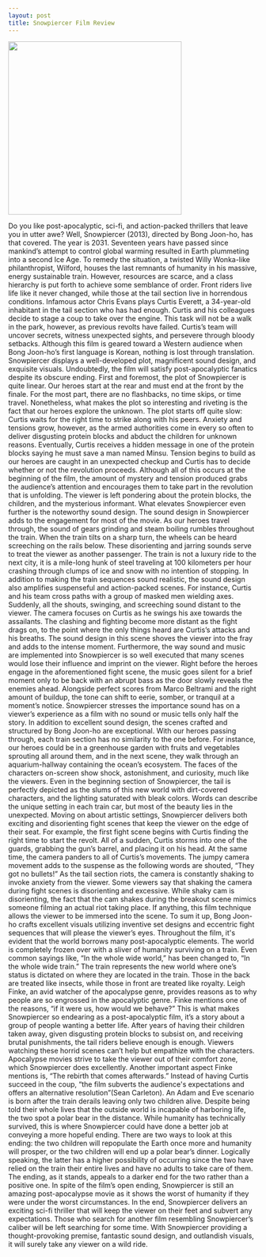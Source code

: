 ```yaml
---
layout: post
title: Snowpiercer Film Review
---
```

<img src ="https://images-na.ssl-images-amazon.com/images/I/91MDoVBpcML._SL1500_.jpg" width =350/>

  Do you like post-apocalyptic, sci-fi, and action-packed thrillers that leave you in utter awe? Well, Snowpiercer (2013), directed by Bong Joon-ho, has
that covered. The year is 2031. Seventeen years have passed since mankind’s attempt to control global warming resulted in Earth plummeting into a second
Ice Age. To remedy the situation, a twisted Willy Wonka-like philanthropist, Wilford, houses the last remnants of humanity in his massive, energy
sustainable train. However, resources are scarce, and a class hierarchy is put forth to achieve some semblance of order. Front riders live life like it
never changed, while those at the tail section live in horrendous conditions. Infamous actor Chris Evans plays Curtis Everett, a 34-year-old inhabitant
in the tail section who has had enough. Curtis and his colleagues decide to stage a coup to take over the engine. This task will not be a walk in the
park, however, as previous revolts have failed. Curtis’s team will uncover secrets, witness unexpected sights, and persevere through bloody setbacks.
Although this film is geared toward a Western audience when Bong Joon-ho’s first language is Korean, nothing is lost through translation. Snowpiercer
displays a well-developed plot, magnificent sound design, and exquisite visuals. Undoubtedly, the film will satisfy post-apocalyptic fanatics despite its
obscure ending.
  First and foremost, the plot of Snowpiercer is quite linear. Our heroes start at the rear and must end at the front by the finale. For the most part,
there are no flashbacks, no time skips, or time travel. Nonetheless, what makes the plot so interesting and riveting is the fact that our heroes explore
the unknown. The plot starts off quite slow: Curtis waits for the right time to strike along with his peers. Anxiety and tensions grow, however, as the
armed authorities come in every so often to deliver disgusting protein blocks and abduct the children for unknown reasons. Eventually, Curtis receives a
hidden message in one of the protein blocks saying he must save a man named Minsu. Tension begins to build as our heroes are caught in an unexpected
checkup and Curtis has to decide whether or not the revolution proceeds. Although all of this occurs at the beginning of the film, the amount of mystery
and tension produced grabs the audience’s attention and encourages them to take part in the revolution that is unfolding. The viewer is left pondering
about the protein blocks, the children, and the mysterious informant.
What elevates Snowpiercer even further is the noteworthy sound design. The sound design in Snowpiercer adds to the engagement for most of the movie. As
our heroes travel through, the sound of gears grinding and steam boiling rumbles throughout the train. When the train tilts on a sharp turn, the wheels
can be heard screeching on the rails below. These disorienting and jarring sounds serve to treat the viewer as another passenger. The train is not a
luxury ride to the next city, it is a mile-long hunk of steel traveling at 100 kilometers per hour crashing through clumps of ice and snow with no
intention of stopping. In addition to making the train sequences sound realistic, the sound design also amplifies suspenseful and action-packed scenes.
For instance, Curtis and his team cross paths with a group of masked men wielding axes. Suddenly, all the shouts, swinging, and screeching sound distant
to the viewer. The camera focuses on Curtis as he swings his axe towards the assailants. The clashing and fighting become more distant as the fight drags
on, to the point where the only things heard are Curtis’s attacks and his breaths. The sound design in this scene shoves the viewer into the fray and
adds to the intense moment. Furthermore, the way sound and music are implemented into Snowpiercer is so well executed that many scenes would lose their
influence and imprint on the viewer. Right before the heroes engage in the aforementioned fight scene, the music goes silent for a brief moment only to
be back with an abrupt bass as the door slowly reveals the enemies ahead. Alongside perfect scores from Marco Beltrami and the right amount of buildup,
the tone can shift to eerie, somber, or tranquil at a moment’s notice. Snowpiercer stresses the importance sound has on a viewer’s experience as a film
with no sound or music tells only half the story.
  In addition to excellent sound design, the scenes crafted and structured by Bong Joon-ho are exceptional. With our heroes passing through, each train
section has no similarity to the one before. For instance, our heroes could be in a greenhouse garden with fruits and vegetables sprouting all around
them, and in the next scene, they walk through an aquarium-hallway containing the ocean’s ecosystem. The faces of the characters on-screen show shock,
astonishment, and curiosity, much like the viewers. Even in the beginning section of Snowpiercer, the tail is perfectly depicted as the slums of this new
world with dirt-covered characters, and the lighting saturated with bleak colors. Words can describe the unique setting in each train car, but most of
the beauty lies in the unexpected. Moving on about artistic settings, Snowpiercer delivers both exciting and disorienting fight scenes that keep the
viewer on the edge of their seat. For example, the first fight scene begins with Curtis finding the right time to start the revolt. All of a sudden,
Curtis storms into one of the guards, grabbing the gun’s barrel, and placing it on his head. At the same time, the camera panders to all of Curtis’s
movements. The jumpy camera movement adds to the suspense as the following words are shouted, “They got no bullets!” As the tail section riots, the
camera is constantly shaking to invoke anxiety from the viewer. Some viewers say that shaking the camera during fight scenes is disorienting and
excessive. While shaky cam is disorienting, the fact that the cam shakes during the breakout scene mimics someone filming an actual riot taking place. If
anything, this film technique allows the viewer to be immersed into the scene. To sum it up, Bong Joon-ho crafts excellent visuals utilizing inventive
set designs and eccentric fight sequences that will please the viewer’s eyes.
  Throughout the film, it's evident that the world borrows many post-apocalyptic elements. The world is completely frozen over with a sliver of humanity
surviving on a train. Even common sayings like, “In the whole wide world,” has been changed to, “In the whole wide train.” The train represents the new
world where one’s status is dictated on where they are located in the train. Those in the back are treated like insects, while those in front are treated
like royalty. Leigh Finke, an avid watcher of the apocalypse genre, provides reasons as to why people are so engrossed in the apocalyptic genre. Finke
mentions one of the reasons, “if it were us, how would we behave?” This is what makes Snowpiercer so endearing as a post-apocalyptic film, it’s a story
about a group of people wanting a better life. After years of having their children taken away, given disgusting protein blocks to subsist on, and
receiving brutal punishments, the tail riders believe enough is enough. Viewers watching these horrid scenes can’t help but empathize with the
characters. Apocalypse movies strive to take the viewer out of their comfort zone, which Snowpiercer does excellently. Another important aspect Finke
mentions is, “The rebirth that comes afterwards.” Instead of having Curtis succeed in the coup, “the film subverts the audience's expectations and offers
an alternative resolution”(Sean Carleton). An Adam and Eve scenario is born after the train derails leaving only two children alive. Despite being told
their whole lives that the outside world is incapable of harboring life, the two spot a polar bear in the distance. While humanity has technically
survived, this is where Snowpiercer could have done a better job at conveying a more hopeful ending. There are two ways to look at this ending: the two
children will repopulate the Earth once more and humanity will prosper, or the two children will end up a polar bear’s dinner. Logically speaking, the
latter has a higher possibility of occurring since the two have relied on the train their entire lives and have no adults to take care of them. The
ending, as it stands, appeals to a darker end for the two rather than a positive one. In spite of the film’s open ending, Snowpiercer is still an amazing
post-apocalypse movie as it shows the worst of humanity if they were under the worst circumstances.
  In the end, Snowpiercer delivers an exciting sci-fi thriller that will keep the viewer on their feet and subvert any expectations. Those who search for
another film resembling Snowpiercer’s caliber will be left searching for some time. With Snowpiercer providing a thought-provoking premise, fantastic
sound design, and outlandish visuals, it will surely take any viewer on a wild ride.
